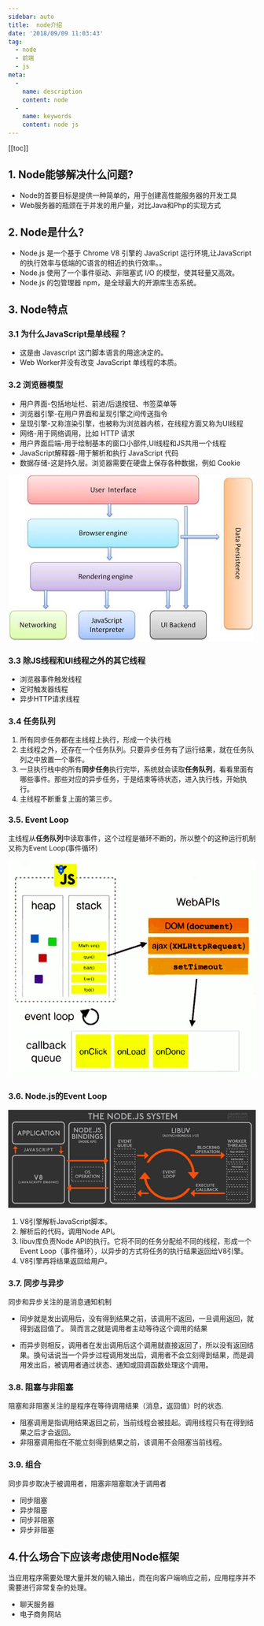 ```yaml
---
sidebar: auto
title:  node介绍
date: '2018/09/09 11:03:43'
tag:
  - node
  - 前端
  - js
meta:
  -
    name: description
    content: node
  -
    name: keywords
    content: node js
---
```

[[toc]]

## 1. Node能够解决什么问题?

*   Node的首要目标是提供一种简单的，用于创建高性能服务器的开发工具
*   Web服务器的瓶颈在于并发的用户量，对比Java和Php的实现方式

## 2. Node是什么?

*   Node.js 是一个基于 Chrome V8 引擎的 JavaScript 运行环境,让JavaScript的执行效率与低端的C语言的相近的执行效率。。
*   Node.js 使用了一个事件驱动、非阻塞式 I/O 的模型，使其轻量又高效。
*   Node.js 的包管理器 npm，是全球最大的开源库生态系统。

## 3. Node特点

### 3.1 为什么JavaScript是单线程？

*   这是由 Javascript 这门脚本语言的用途决定的。
*   Web Worker并没有改变 JavaScript 单线程的本质。

### 3.2 浏览器模型

*   用户界面-包括地址栏、前进/后退按钮、书签菜单等
*   浏览器引擎-在用户界面和呈现引擎之间传送指令
*   呈现引擎-又称渲染引擎，也被称为浏览器内核，在线程方面又称为UI线程
*   网络-用于网络调用，比如 HTTP 请求
*   用户界面后端-用于绘制基本的窗口小部件,UI线程和JS共用一个线程
*   JavaScript解释器-用于解析和执行 JavaScript 代码
*   数据存储-这是持久层。浏览器需要在硬盘上保存各种数据，例如 Cookie

![browser](./assets/browser.jpg)

### 3.3 除JS线程和UI线程之外的其它线程

*   浏览器事件触发线程
*   定时触发器线程
*   异步HTTP请求线程

### 3.4 任务队列

1.  所有同步任务都在主线程上执行，形成一个执行栈
2.  主线程之外，还存在一个任务队列。只要异步任务有了运行结果，就在任务队列之中放置一个事件。
3.  一旦执行栈中的所有**同步任务**执行完毕，系统就会读取**任务队列**，看看里面有哪些事件。那些对应的异步任务，于是结束等待状态，进入执行栈，开始执行。
4.  主线程不断重复上面的第三步。

### 3.5. Event Loop

主线程从**任务队列**中读取事件，这个过程是循环不断的，所以整个的这种运行机制又称为Event Loop(事件循环)

![eventloop](./assets/eventloop.png)

### 3.6. Node.js的Event Loop

![nodesystem](./assets/nodesystem.png)

1.  V8引擎解析JavaScript脚本。
2.  解析后的代码，调用Node API。
3.  libuv库负责Node API的执行。它将不同的任务分配给不同的线程，形成一个Event Loop（事件循环），以异步的方式将任务的执行结果返回给V8引擎。
4.  V8引擎再将结果返回给用户。

### 3.7. 同步与异步

同步和异步关注的是消息通知机制

*   同步就是发出调用后，没有得到结果之前，该调用不返回，一旦调用返回，就得到返回值了。
    简而言之就是调用者主动等待这个调用的结果

*   而异步则相反，调用者在发出调用后这个调用就直接返回了，所以没有返回结果。换句话说当一个异步过程调用发出后，调用者不会立刻得到结果，而是调用发出后，被调用者通过状态、通知或回调函数处理这个调用。

### 3.8. 阻塞与非阻塞

阻塞和非阻塞关注的是程序在等待调用结果（消息，返回值）时的状态.

*   阻塞调用是指调用结果返回之前，当前线程会被挂起。调用线程只有在得到结果之后才会返回。
*   非阻塞调用指在不能立刻得到结果之前，该调用不会阻塞当前线程。

### 3.9. 组合

同步异步取决于被调用者，阻塞非阻塞取决于调用者

*   同步阻塞
*   异步阻塞
*   同步非阻塞
*   异步非阻塞

## 4.什么场合下应该考虑使用Node框架

当应用程序需要处理大量并发的输入输出，而在向客户端响应之前，应用程序并不需要进行非常复杂的处理。

*   聊天服务器
*   电子商务网站

